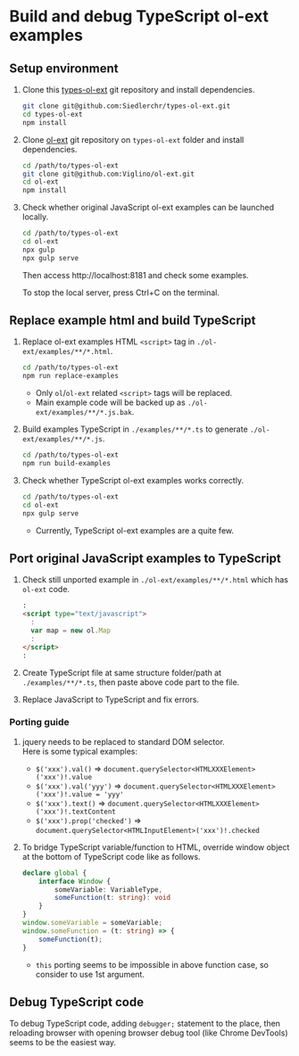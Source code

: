 # Build and debug TypeScript ol-ext examples

## Setup environment

1. Clone this [types-ol-ext](https://github.com/Siedlerchr/types-ol-ext) git repository and install dependencies.

   ```bash
   git clone git@github.com:Siedlerchr/types-ol-ext.git
   cd types-ol-ext
   npm install
   ```

2. Clone [ol-ext](https://github.com/Viglino/ol-ext) git repository on `types-ol-ext` folder and install dependencies.

   ```bash
   cd /path/to/types-ol-ext
   git clone git@github.com:Viglino/ol-ext.git
   cd ol-ext
   npm install
   ```

3. Check whether original JavaScript ol-ext examples can be launched locally.

   ```bash
   cd /path/to/types-ol-ext
   cd ol-ext
   npx gulp
   npx gulp serve
   ```

   Then access http://localhost:8181 and check some examples.

   To stop the local server, press Ctrl+C on the terminal.

## Replace example html and build TypeScript

1. Replace ol-ext examples HTML `<script>` tag in `./ol-ext/examples/**/*.html`.

   ```bash
   cd /path/to/types-ol-ext
   npm run replace-examples
   ```

   - Only `ol`/`ol-ext` related `<script>` tags will be replaced.
   - Main example code will be backed up as `./ol-ext/examples/**/*.js.bak`.

2. Build examples TypeScript in `./examples/**/*.ts` to generate `./ol-ext/examples/**/*.js`.

   ```bash
   cd /path/to/types-ol-ext
   npm run build-examples
   ```

3. Check whether TypeScript ol-ext examples works correctly.

   ```bash
   cd /path/to/types-ol-ext
   cd ol-ext
   npx gulp serve
   ```

   - Currently, TypeScript ol-ext examples are a quite few.

## Port original JavaScript examples to TypeScript

1. Check still unported example in `./ol-ext/examples/**/*.html` which has `ol-ext` code.

   ```html
   :
   <script type="text/javascript">
     :
     var map = new ol.Map
     :
   </script>
   :
   ```

2. Create TypeScript file at same structure folder/path at `./examples/**/*.ts`, then paste above code part to the file.
3. Replace JavaScript to TypeScript and fix errors.

### Porting guide

1. jquery needs to be replaced to standard DOM selector.  
   Here is some typical examples:
   - `$('xxx').val()` => `document.querySelector<HTMLXXXElement>('xxx')!.value`
   - `$('xxx').val('yyy')` => `document.querySelector<HTMLXXXElement>('xxx')!.value = 'yyy'`
   - `$('xxx').text()` => `document.querySelector<HTMLXXXElement>('xxx')!.textContent`
   - `$('xxx').prop('checked')` => `document.querySelector<HTMLInputElement>('xxx')!.checked`
2. To bridge TypeScript variable/function to HTML, override window object at the bottom of TypeScript code like as follows.

   ```ts
   declare global {
       interface Window {
           someVariable: VariableType,
           someFunction(t: string): void
       }
   }
   window.someVariable = someVariable;
   window.someFunction = (t: string) => {
       someFunction(t);
   }   
   ```

   - `this` porting seems to be impossible in above function case, so consider to use 1st argument.

## Debug TypeScript code

To debug TypeScript code, adding `debugger;` statement to the place,
then reloading browser with opening browser debug tool (like Chrome DevTools)
seems to be the easiest way.